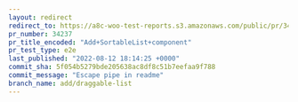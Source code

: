 ```yaml
---
layout: redirect
redirect_to: https://a8c-woo-test-reports.s3.amazonaws.com/public/pr/34237/e2e/index.html
pr_number: 34237
pr_title_encoded: "Add+SortableList+component"
pr_test_type: e2e
last_published: "2022-08-12 18:14:25 +0000"
commit_sha: 5f054b5279bde205638ac8df8c51b7eefaa9f788
commit_message: "Escape pipe in readme"
branch_name: add/draggable-list
---
```

